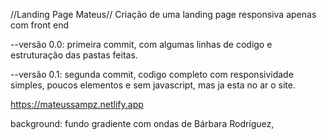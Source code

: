 //Landing Page Mateus//
Criação de uma landing page responsiva apenas com front end

--versão 0.0:
primeira commit, com algumas linhas de codigo e estruturação das pastas feitas.

--versão 0.1:
segunda commit, codigo completo com responsividade simples, poucos elementos e sem javascript, mas ja esta no ar o site.

https://mateussampz.netlify.app





background: fundo gradiente com ondas de Bárbara Rodríguez, 
